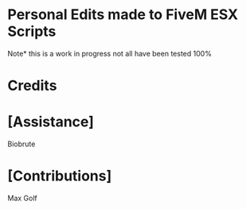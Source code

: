 # Personal Edits made to FiveM ESX Scripts

Note* this is a work in progress not all have been tested 100%

# Credits

# [Assistance]
Biobrute

# [Contributions]
Max Golf
